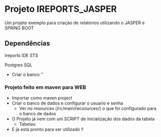 # Projeto IREPORTS_JASPER
Um projeto exemplo para criação de relatórios utilizando o JASPER e SPRING BOOT

## Dependências
Ireports 
IDE STS

Postgres SQL
 * Criar o banco ''

### Projeto feito em maven para WEB
* Importar como maven project
* Criar o banco de dados e configurar o usuario e senha 
    * Ver no resources (/rc/main/recsources/) o que foi configurado para o banco de dados
* O Projeto já vem com um SCRIPT de inicialização dos dados da tabela
    * Tabelas: 
* E já está pronto para ser utilizado !!
